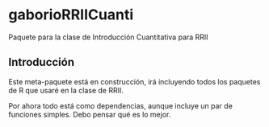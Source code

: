 # gaborioRRIICuanti
Paquete para la clase de Introducción Cuantitativa para RRII

## Introducción

Este meta-paquete está en construcción, irá incluyendo todos los paquetes de R que usaré en la clase de RRII.

Por ahora todo está como dependencias, aunque incluye un par de funciones simples. Debo pensar qué es lo mejor.
